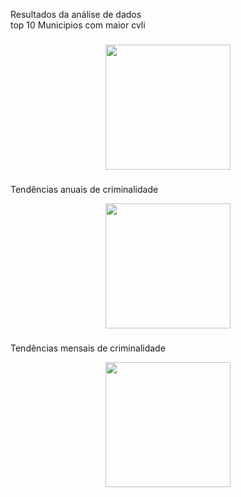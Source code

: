 <p align="left">Resultados da análise de dados<br>top 10 Municipios com maior cvli</p>

###

<div align="center">
  <img height="200" src="![Captura de tela 2025-01-11 171636](https://github.com/user-attachments/assets/61255fac-36e4-444e-a2fb-d0eee1ddbded)"  />
</div>

###


###
<p align="left">Tendências anuais de criminalidade</p>

<div align="center">
  <img height="200" src="C:\Users\Windows\Pictures\Screenshots\Captura de tela 2025-01-11 173738.png"  />
</div>

###

###
<p align="left">Tendências mensais de criminalidade</p>

<div align="center">
  <img height="200" src="C:\Users\Windows\Pictures\Screenshots\Captura de tela 2025-01-11 173535.png"  />
</div>

###
